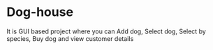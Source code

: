 # Dog-house
It is GUI based project where you can Add dog, Select dog, Select by species, Buy dog and view customer details
